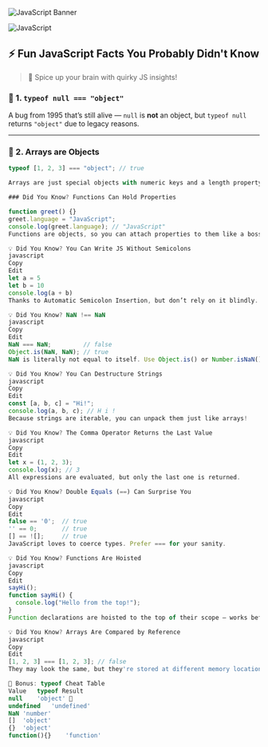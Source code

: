 ![JavaScript Banner](https://raw.githubusercontent.com/rahulbanerjee26/rahulbanerjee26/master/assets/js_banner.gif)

![JavaScript](https://img.shields.io/badge/JavaScript-F7DF1E?logo=javascript&logoColor=black&style=for-the-badge)


## ⚡️ Fun JavaScript Facts You Probably Didn't Know
> 🧠 Spice up your brain with quirky JS insights!

<!-- 💡 facts go here... --> 


### 🔹 1. `typeof null === "object"`
A bug from 1995 that’s still alive — `null` is **not** an object, but `typeof null` returns `"object"` due to legacy reasons.

---

### 🔹 2. Arrays are Objects
```javascript
typeof [1, 2, 3] === "object"; // true

Arrays are just special objects with numeric keys and a length property.

### Did You Know? Functions Can Hold Properties

function greet() {}
greet.language = "JavaScript";
console.log(greet.language); // "JavaScript"
Functions are objects, so you can attach properties to them like a boss.

💡 Did You Know? You Can Write JS Without Semicolons
javascript
Copy
Edit
let a = 5
let b = 10
console.log(a + b)
Thanks to Automatic Semicolon Insertion, but don’t rely on it blindly.

💡 Did You Know? NaN !== NaN
javascript
Copy
Edit
NaN === NaN;         // false
Object.is(NaN, NaN); // true
NaN is literally not equal to itself. Use Object.is() or Number.isNaN() instead.

💡 Did You Know? You Can Destructure Strings
javascript
Copy
Edit
const [a, b, c] = "Hi!";
console.log(a, b, c); // H i !
Because strings are iterable, you can unpack them just like arrays!

💡 Did You Know? The Comma Operator Returns the Last Value
javascript
Copy
Edit
let x = (1, 2, 3);
console.log(x); // 3
All expressions are evaluated, but only the last one is returned.

💡 Did You Know? Double Equals (==) Can Surprise You
javascript
Copy
Edit
false == '0';  // true
'' == 0;       // true
[] == ![];     // true
JavaScript loves to coerce types. Prefer === for your sanity.

💡 Did You Know? Functions Are Hoisted
javascript
Copy
Edit
sayHi();
function sayHi() {
  console.log("Hello from the top!");
}
Function declarations are hoisted to the top of their scope — works before it's written!

💡 Did You Know? Arrays Are Compared by Reference
javascript
Copy
Edit
[1, 2, 3] === [1, 2, 3]; // false
They may look the same, but they're stored at different memory locations.

🎁 Bonus: typeof Cheat Table
Value	typeof Result
null	'object' 🐛
undefined	'undefined'
NaN	'number'
[]	'object'
{}	'object'
function(){}	'function'
